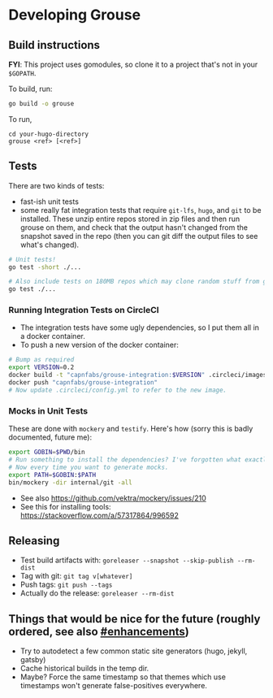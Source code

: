 # Developing Grouse

## Build instructions

**FYI**: This project uses gomodules, so clone it to a project that's not in your `$GOPATH`.

To build, run:

```sh
go build -o grouse
```

To run,

```
cd your-hugo-directory
grouse <ref> [<ref>]
```

## Tests

There are two kinds of tests:

- fast-ish unit tests
- some really fat integration tests that require `git-lfs`, `hugo`, and `git` to be installed. These unzip entire repos stored in zip files and then run grouse on them, and check that the output hasn't changed from the snapshot saved in the repo (then you can git diff the output files to see what's changed).

```sh
# Unit tests!
go test -short ./...

# Also include tests on 180MB repos which may clone random stuff from github :-/
go test ./...
```

### Running Integration Tests on CircleCI

- The integration tests have some ugly dependencies, so I put them all in a docker container.
- To push a new version of the docker container:

```sh
# Bump as required
export VERSION=0.2
docker build -t "capnfabs/grouse-integration:$VERSION" .circleci/images/primary
docker push "capnfabs/grouse-integration"
# Now update .circleci/config.yml to refer to the new image.
```

### Mocks in Unit Tests

These are done with `mockery` and `testify`. Here's how (sorry this is badly documented, future me):

```sh
export GOBIN=$PWD/bin
# Run something to install the dependencies? I've forgotten what exactly.
# Now every time you want to generate mocks.
export PATH=$GOBIN:$PATH
bin/mockery -dir internal/git -all
```

- See also https://github.com/vektra/mockery/issues/210
- See this for installing tools: https://stackoverflow.com/a/57317864/996592

## Releasing

- Test build artifacts with: `goreleaser --snapshot --skip-publish --rm-dist`
- Tag with git: `git tag v[whatever]`
- Push tags: `git push --tags`
- Actually do the release: `goreleaser --rm-dist`


## Things that would be nice for the future (roughly ordered, see also [#enhancements](https://github.com/capnfabs/grouse/issues?q=is%3Aissue+is%3Aopen+label%3Aenhancement))
- Try to autodetect a few common static site generators (hugo, jekyll, gatsby)
- Cache historical builds in the temp dir.
- Maybe? Force the same timestamp so that themes which use timestamps won't generate false-positives everywhere.
